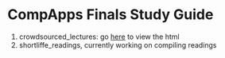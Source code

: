 # CompApps Finals Study Guide

1. crowdsourced_lectures: go [here](http://htmlpreview.github.io/?https://github.com/cosmicBboy/comp-apps-finals/blob/master/crowdsourced_lectures_v2.html) to view the html
2. shortliffe_readings, currently working on compiling readings